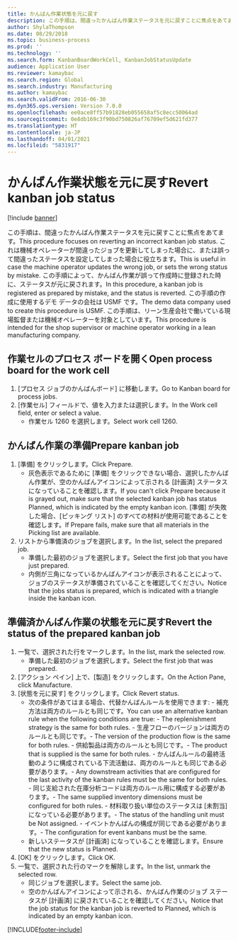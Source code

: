 ```yaml
---
title: かんばん作業状態を元に戻す
description: この手順は、間違ったかんばん作業ステータスを元に戻すことに焦点をあてます。
author: ShylaThompson
ms.date: 08/29/2018
ms.topic: business-process
ms.prod: ''
ms.technology: ''
ms.search.form: KanbanBoardWorkCell, KanbanJobStatusUpdate
audience: Application User
ms.reviewer: kamaybac
ms.search.region: Global
ms.search.industry: Manufacturing
ms.author: kamaybac
ms.search.validFrom: 2016-06-30
ms.dyn365.ops.version: Version 7.0.0
ms.openlocfilehash: ee0ace8ff57b91828eb055658af5c8ecc50064ad
ms.sourcegitcommit: 0e8db169c3f90bd750826af76709ef5d621fd377
ms.translationtype: HT
ms.contentlocale: ja-JP
ms.lasthandoff: 04/01/2021
ms.locfileid: "5831917"
---
```

# <a name="revert-kanban-job-status"></a><span data-ttu-id="1071e-103">かんばん作業状態を元に戻す</span><span class="sxs-lookup"><span data-stu-id="1071e-103">Revert kanban job status</span></span>

[!include [banner](../../includes/banner.md)]

<span data-ttu-id="1071e-104">この手順は、間違ったかんばん作業ステータスを元に戻すことに焦点をあてます。</span><span class="sxs-lookup"><span data-stu-id="1071e-104">This procedure focuses on reverting an incorrect kanban job status.</span></span> <span data-ttu-id="1071e-105">これは機械オペレーターが間違ったジョブを更新してしまった場合に、または誤って間違ったステータスを設定してしまった場合に役立ちます。</span><span class="sxs-lookup"><span data-stu-id="1071e-105">This is useful in case the machine operator updates the wrong job, or sets the wrong status by mistake.</span></span> <span data-ttu-id="1071e-106">この手順によって、かんばん作業が誤って作成時に登録された時に、ステータスが元に戻されます。</span><span class="sxs-lookup"><span data-stu-id="1071e-106">In this procedure, a kanban job is registered as prepared by mistake, and the status is reverted.</span></span> <span data-ttu-id="1071e-107">この手順の作成に使用するデモ データの会社は USMF です。</span><span class="sxs-lookup"><span data-stu-id="1071e-107">The demo data company used to create this procedure is USMF.</span></span> <span data-ttu-id="1071e-108">この手順は、リーン生産会社で働いている現場監督または機械オペレーターを対象としています。</span><span class="sxs-lookup"><span data-stu-id="1071e-108">This procedure is intended for the shop supervisor or machine operator working in a lean manufacturing company.</span></span>


## <a name="open-process-board-for-the-work-cell"></a><span data-ttu-id="1071e-109">作業セルのプロセス ボードを開く</span><span class="sxs-lookup"><span data-stu-id="1071e-109">Open process board for the work cell</span></span>
1. <span data-ttu-id="1071e-110">[プロセス ジョブのかんばんボード] に移動します。</span><span class="sxs-lookup"><span data-stu-id="1071e-110">Go to Kanban board for process jobs.</span></span>
2. <span data-ttu-id="1071e-111">[作業セル] フィールドで、値を入力または選択します。</span><span class="sxs-lookup"><span data-stu-id="1071e-111">In the Work cell field, enter or select a value.</span></span>
    * <span data-ttu-id="1071e-112">作業セル 1260 を選択します。</span><span class="sxs-lookup"><span data-stu-id="1071e-112">Select work cell 1260.</span></span>  

## <a name="prepare-kanban-job"></a><span data-ttu-id="1071e-113">かんばん作業の準備</span><span class="sxs-lookup"><span data-stu-id="1071e-113">Prepare kanban job</span></span>
1. <span data-ttu-id="1071e-114">[準備] をクリックします。</span><span class="sxs-lookup"><span data-stu-id="1071e-114">Click Prepare.</span></span>
    * <span data-ttu-id="1071e-115">灰色表示であるために [準備] をクリックできない場合、選択したかんばん作業が、空のかんばんアイコンによって示される [計画済] ステータスになっていることを確認します。</span><span class="sxs-lookup"><span data-stu-id="1071e-115">If you can't click Prepare because it is grayed out, make sure that the selected kanban job has status Planned, which is indicated by the empty kanban icon.</span></span> <span data-ttu-id="1071e-116">[準備] が失敗した場合、[ピッキング リスト] のすべての材料が使用可能であることを確認します。</span><span class="sxs-lookup"><span data-stu-id="1071e-116">If Prepare fails, make sure that all materials in the Picking list are available.</span></span>  
2. <span data-ttu-id="1071e-117">リストから準備済のジョブを選択します。</span><span class="sxs-lookup"><span data-stu-id="1071e-117">In the list, select the prepared job.</span></span>
    * <span data-ttu-id="1071e-118">準備した最初のジョブを選択します。</span><span class="sxs-lookup"><span data-stu-id="1071e-118">Select the first job that you have just prepared.</span></span>  
    * <span data-ttu-id="1071e-119">内側が三角になっているかんばんアイコンが表示されることによって、ジョブのステータスが準備されていることを確認してください。</span><span class="sxs-lookup"><span data-stu-id="1071e-119">Notice that the jobs status is prepared, which is indicated with a triangle inside the kanban icon.</span></span>  

## <a name="revert-the-status-of-the-prepared-kanban-job"></a><span data-ttu-id="1071e-120">準備済かんばん作業の状態を元に戻す</span><span class="sxs-lookup"><span data-stu-id="1071e-120">Revert the status of the prepared kanban job</span></span>
1. <span data-ttu-id="1071e-121">一覧で、選択された行をマークします。</span><span class="sxs-lookup"><span data-stu-id="1071e-121">In the list, mark the selected row.</span></span>
    * <span data-ttu-id="1071e-122">準備した最初のジョブを選択します。</span><span class="sxs-lookup"><span data-stu-id="1071e-122">Select the first job that was prepared.</span></span>  
2. <span data-ttu-id="1071e-123">[アクション ペイン] 上で、[製造] をクリックします。</span><span class="sxs-lookup"><span data-stu-id="1071e-123">On the Action Pane, click Manufacture.</span></span>
3. <span data-ttu-id="1071e-124">[状態を元に戻す] をクリックします。</span><span class="sxs-lookup"><span data-stu-id="1071e-124">Click Revert status.</span></span>
    * <span data-ttu-id="1071e-125">次の条件があてはまる場合、代替かんばんルールを使用できます: - 補充方法は両方のルールとも同じです。</span><span class="sxs-lookup"><span data-stu-id="1071e-125">You can use an alternative kanban rule when the following conditions are true:  - The replenishment strategy is the same for both rules.</span></span>  <span data-ttu-id="1071e-126">- 生産フローのバージョンは両方のルールとも同じです。</span><span class="sxs-lookup"><span data-stu-id="1071e-126">- The version of the production flow is the same for both rules.</span></span>  <span data-ttu-id="1071e-127">- 供給製品は両方のルールとも同じです。</span><span class="sxs-lookup"><span data-stu-id="1071e-127">- The product that is supplied is the same for both rules.</span></span>  <span data-ttu-id="1071e-128">- かんばんルールの最終活動のように構成されている下流活動は、両方のルールとも同じである必要があります。</span><span class="sxs-lookup"><span data-stu-id="1071e-128">- Any downstream activities that are configured for the last activity of the kanban rules must be the same for both rules.</span></span>  <span data-ttu-id="1071e-129">- 同じ支給された在庫分析コードは両方のルール用に構成する必要があります。</span><span class="sxs-lookup"><span data-stu-id="1071e-129">- The same supplied inventory dimensions must be configured for both rules.</span></span>  <span data-ttu-id="1071e-130">- 材料取り扱い単位のステータスは [未割当] になっている必要があります。</span><span class="sxs-lookup"><span data-stu-id="1071e-130">- The status of the handling unit must be Not assigned.</span></span>  <span data-ttu-id="1071e-131">- イベントかんばんの構成が同じである必要があります。</span><span class="sxs-lookup"><span data-stu-id="1071e-131">- The configuration for event kanbans must be the same.</span></span>  
    * <span data-ttu-id="1071e-132">新しいステータスが [計画済] になっていることを確認します。</span><span class="sxs-lookup"><span data-stu-id="1071e-132">Ensure that the new status is Planned.</span></span>  
4. <span data-ttu-id="1071e-133">[OK] をクリックします。</span><span class="sxs-lookup"><span data-stu-id="1071e-133">Click OK.</span></span>
5. <span data-ttu-id="1071e-134">一覧で、選択された行のマークを解除します。</span><span class="sxs-lookup"><span data-stu-id="1071e-134">In the list, unmark the selected row.</span></span>
    * <span data-ttu-id="1071e-135">同じジョブを選択します。</span><span class="sxs-lookup"><span data-stu-id="1071e-135">Select the same job.</span></span>  
    * <span data-ttu-id="1071e-136">空のかんばんアイコンによって示される、かんばん作業のジョブ ステータスが [計画済] に戻されていることを確認してください。</span><span class="sxs-lookup"><span data-stu-id="1071e-136">Notice that the job status for the kanban job is reverted to Planned, which is indicated by an empty kanban icon.</span></span>  



[!INCLUDE[footer-include](../../../includes/footer-banner.md)]